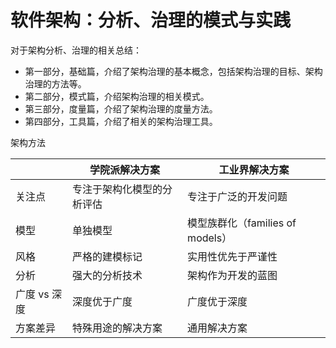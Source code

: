# 软件架构：分析、治理的模式与实践

对于架构分析、治理的相关总结：

- 第一部分，基础篇，介绍了架构治理的基本概念，包括架构治理的目标、架构治理的方法等。
- 第二部分，模式篇，介绍架构治理的相关模式。
- 第三部分，度量篇，介绍了架构治理的度量方法。
- 第四部分，工具篇，介绍了相关的架构治理工具。

架构方法

|          | 学院派解决方案       | 工业界解决方案                   |
|----------|---------------|---------------------------|
| 关注点      | 专注于架构化模型的分析评估 | 专注于广泛的开发问题                |
| 模型       | 单独模型          | 模型族群化（families of models） |
| 风格       | 严格的建模标记       | 实用性优先于严谨性                 |
| 分析       | 强大的分析技术       | 架构作为开发的蓝图                 |
| 广度 vs 深度 | 深度优于广度        | 广度优于深度                    |
| 方案差异     | 特殊用途的解决方案     | 通用解决方案                    |
